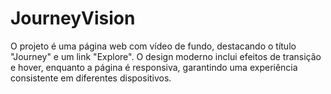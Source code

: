 # JourneyVision
 O projeto é uma página web com vídeo de fundo, destacando o título "Journey" e um link "Explore". O design moderno inclui efeitos de transição e hover, enquanto a página é responsiva, garantindo uma experiência consistente em diferentes dispositivos.
